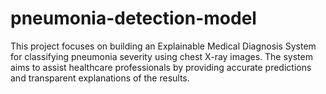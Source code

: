 # pneumonia-detection-model
This project focuses on building an Explainable Medical Diagnosis System for classifying pneumonia severity using chest X-ray images. The system aims to assist healthcare professionals by providing accurate predictions and transparent explanations of the results.
